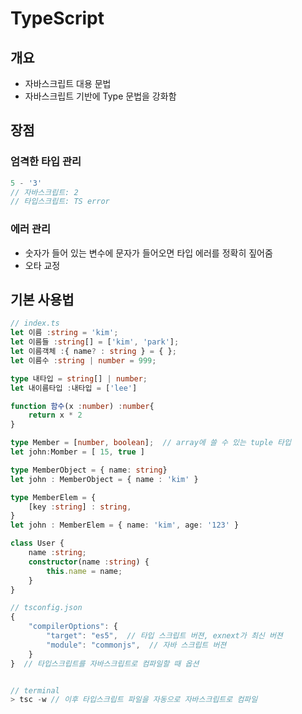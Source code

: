 # TypeScript

## 개요

- 자바스크립트 대용 문법
- 자바스크립트 기반에 Type 문법을 강화함



## 장점

### 엄격한 타입 관리

```typescript
5 - '3'
// 자바스크립트: 2
// 타입스크립트: TS error
```



### 에러 관리

- 숫자가 들어 있는 변수에 문자가 들어오면 타입 에러를 정확히 짚어줌
- 오타 교정



## 기본 사용법

```typescript
// index.ts
let 이름 :string = 'kim';
let 이름들 :string[] = ['kim', 'park'];
let 이름객체 :{ name? : string } = { };
let 이름수 :string | number = 999;

type 내타입 = string[] | number;
let 내이름타입 :내타입 = ['lee']

function 함수(x :number) :number{
    return x * 2
}

type Member = [number, boolean];  // array에 쓸 수 있는 tuple 타입
let john:Momber = [ 15, true ]

type MemberObject = { name: string}
let john : MemberObject = { name : 'kim' }

type MemberElem = {
    [key :string] : string,
}
let john : MemberElem = { name: 'kim', age: '123' }

class User {
    name :string;
    constructor(name :string) {
        this.name = name;
    }
}

// tsconfig.json
{
    "compilerOptions": {
        "target": "es5",  // 타입 스크립트 버젼, exnext가 최신 버젼
        "module": "commonjs",  // 자바 스크립트 버젼
    }
}  // 타입스크립트를 자바스크립트로 컴파일할 때 옵션


// terminal
> tsc -w // 이후 타입스크립트 파일을 자동으로 자바스크립트로 컴파일
```

